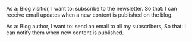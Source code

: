 As a: Blog visitior, 
I want to: subscribe to the newsletter.
So that: I can receive email updates when a new content is published on the blog.

As a: Blog author, 
I want to: send an email to all my subscribers,
So that: I can notify them when new content is published.